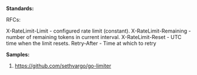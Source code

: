 **Standards:**

RFCs:

X-RateLimit-Limit - configured rate limit (constant).
X-RateLimit-Remaining - number of remaining tokens in current interval.
X-RateLimit-Reset - UTC time when the limit resets.
Retry-After - Time at which to retry

**Samples:**
1. https://github.com/sethvargo/go-limiter
